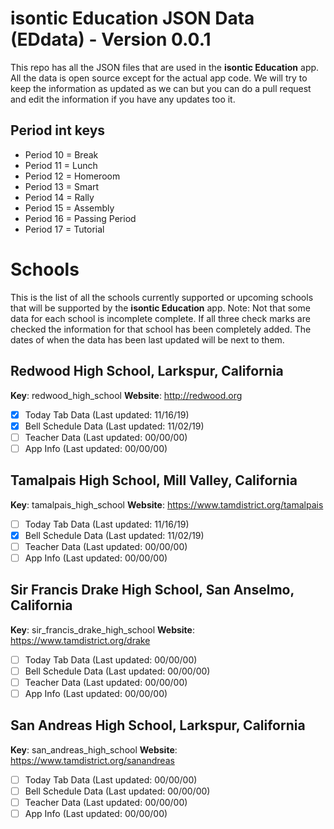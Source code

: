 
# isontic Education JSON Data (EDdata) - Version 0.0.1

This repo has all the JSON files that are used in the **isontic Education** app. All the data is open source except for the actual app code. We will try to keep the information as updated as we can but you can do a pull request and edit the information if you have any updates too it.

## Period int keys

 - Period 10 = Break
 - Period 11 = Lunch
 - Period 12 = Homeroom
 - Period 13 = Smart
 - Period 14 = Rally
 - Period 15 = Assembly
 - Period 16 = Passing Period
 - Period 17 = Tutorial

# Schools

This is the list of all the schools currently supported or upcoming schools that will be supported by the **isontic Education** app. Note: Not that some data for each school is incomplete complete. If all three check marks are checked the information for that school has been completely added. The dates of when the data has been last updated will be next to them.

## Redwood High School, Larkspur, California

**Key**: redwood_high_school
**Website**: http://redwood.org

 - [X] Today Tab Data (Last updated: 11/16/19)
 - [X] Bell Schedule Data (Last updated: 11/02/19)
 - [ ] Teacher Data (Last updated: 00/00/00)
 - [ ] App Info (Last updated: 00/00/00)

## Tamalpais High School, Mill Valley, California

**Key**: tamalpais_high_school
**Website**: https://www.tamdistrict.org/tamalpais

 - [ ] Today Tab Data (Last updated: 11/16/19)
 - [X] Bell Schedule Data (Last updated: 11/02/19)
 - [ ] Teacher Data (Last updated: 00/00/00)
 - [ ] App Info (Last updated: 00/00/00)  

## Sir Francis Drake High School, San Anselmo, California

**Key**: sir_francis_drake_high_school
**Website**: https://www.tamdistrict.org/drake

 - [ ] Today Tab Data (Last updated: 00/00/00)
 - [ ] Bell Schedule Data (Last updated: 00/00/00)
 - [ ] Teacher Data (Last updated: 00/00/00)
 - [ ] App Info (Last updated: 00/00/00)  

 ## San Andreas High School, Larkspur, California

**Key**: san_andreas_high_school
**Website**: https://www.tamdistrict.org/sanandreas

 - [ ] Today Tab Data (Last updated: 00/00/00)
 - [ ] Bell Schedule Data (Last updated: 00/00/00)
 - [ ] Teacher Data (Last updated: 00/00/00)
 - [ ] App Info (Last updated: 00/00/00)  
